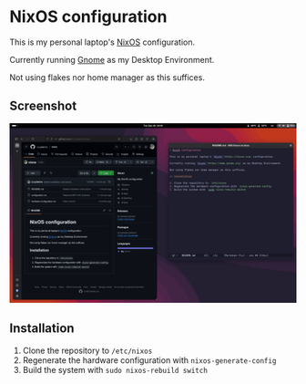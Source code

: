 # NixOS configuration

This is my personal laptop's [NixOS](https://nixos.org) configuration.

Currently running [Gnome](https://www.gnome.org) as my Desktop Environment.

Not using flakes nor home manager as this suffices.

## Screenshot

![System screenshot](./assets/system-screenshot.png)

## Installation

1. Clone the repository to `/etc/nixos`
2. Regenerate the hardware configuration with `nixos-generate-config`
3. Build the system with `sudo nixos-rebuild switch`
